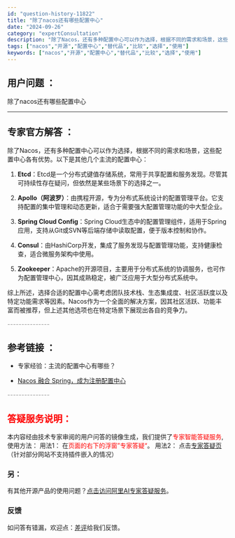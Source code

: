 ```yaml
---
id: "question-history-11822"
title: "除了nacos还有哪些配置中心"
date: "2024-09-26"
category: "expertConsultation"
description: "除了Nacos，还有多种配置中心可以作为选择，根据不同的需求和场景，这些配置中心各有优势。以下是其他几个主流的配置中心：1. **Etcd**：Etcd是一个分布式键值存储系统，常用于共享配置和服务发现。尽管其可持续性存在疑问，但依然是某些场景下的选择之一。2. **Apollo（阿波罗）**：由携"
tags: ["nacos","开源","配置中心","替代品","比较","选择","使用"]
keywords: ["nacos","开源","配置中心","替代品","比较","选择","使用"]
---
```


## 用户问题 ： 
 除了nacos还有哪些配置中心  

---------------
## 专家官方解答 ：

除了Nacos，还有多种配置中心可以作为选择，根据不同的需求和场景，这些配置中心各有优势。以下是其他几个主流的配置中心：

1. **Etcd**：Etcd是一个分布式键值存储系统，常用于共享配置和服务发现。尽管其可持续性存在疑问，但依然是某些场景下的选择之一。

2. **Apollo（阿波罗）**：由携程开源，专为分布式系统设计的配置管理平台。它支持配置的集中管理和动态更新，适合于需要强大配置管理功能的中大型企业。

3. **Spring Cloud Config**：Spring Cloud生态中的配置管理组件，适用于Spring应用，支持从Git或SVN等后端存储中读取配置，便于版本控制和协作。

4. **Consul**：由HashiCorp开发，集成了服务发现与配置管理功能，支持健康检查，适合微服务架构中使用。

5. **Zookeeper**：Apache的开源项目，主要用于分布式系统的协调服务，也可作为配置管理中心，因其成熟稳定，被广泛应用于大型分布式系统中。

综上所述，选择合适的配置中心需考虑团队技术栈、生态集成度、社区活跃度以及特定功能需求等因素。Nacos作为一个全面的解决方案，因其社区活跃、功能丰富而被推荐，但上述其他选项也在特定场景下展现出各自的竞争力。


<font color="#949494">---------------</font> 


## 参考链接 ：

* 专家经验：主流的配置中心有哪些？ 
 
 * [Nacos 融合 Spring，成为注册配置中心](https://nacos.io/docs/latest/ecology/use-nacos-with-spring)


 <font color="#949494">---------------</font> 
 


## <font color="#FF0000">答疑服务说明：</font> 

本内容经由技术专家审阅的用户问答的镜像生成，我们提供了<font color="#FF0000">专家智能答疑服务</font>,使用方法：
用法1： 在<font color="#FF0000">页面的右下的浮窗”专家答疑“</font>。
用法2： 点击[专家答疑页](https://answer.opensource.alibaba.com/docs/intro)（针对部分网站不支持插件嵌入的情况）
### 另：


有其他开源产品的使用问题？[点击访问阿里AI专家答疑服务](https://answer.opensource.alibaba.com/docs/intro)。
### 反馈
如问答有错漏，欢迎点：[差评](https://ai.nacos.io/user/feedbackByEnhancerGradePOJOID?enhancerGradePOJOId=13809)给我们反馈。
